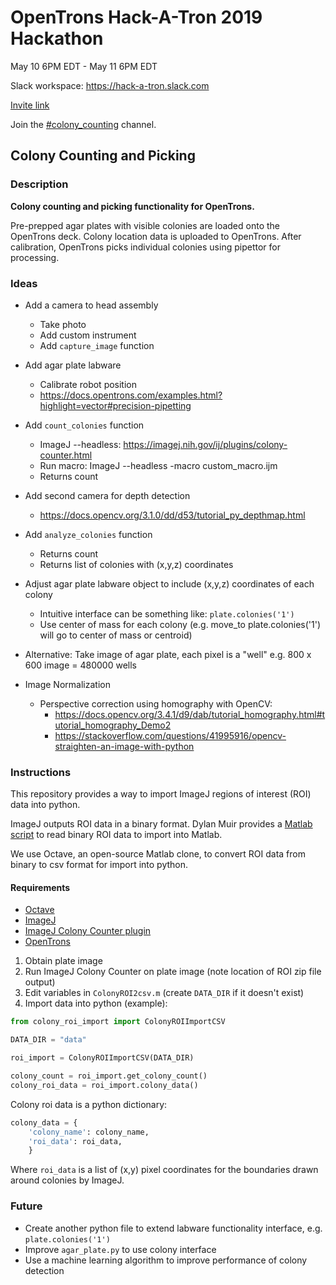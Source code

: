 # OpenTrons Hack-A-Tron 2019 Hackathon



May 10 6PM EDT - May 11 6PM EDT

Slack workspace: https://hack-a-tron.slack.com 

[Invite link](https://hack-a-tron.slack.com/join/shared_invite/enQtNjMyMDY1Mjg1NjA0LWQyN2ZjZDU1NmM3YWNjMjQxMmNjNjM0MTdmMGVkY2ZmNmYwZTEyYmZjNWExM2JhNjM0MGI2NDgyMjJiOWQ3N2E)

Join the [#colony_counting](https://hack-a-tron.slack.com/messages/CJ94E3MFV/) channel.

## Colony Counting and Picking

### Description

**Colony counting and picking functionality for OpenTrons.**

Pre-prepped agar plates with visible colonies are loaded onto the OpenTrons deck. Colony location data is uploaded to OpenTrons. After calibration, OpenTrons picks individual colonies using pipettor for processing.

### Ideas

* Add a camera to head assembly
  * Take photo
  * Add custom instrument
  * Add `capture_image` function

* Add agar plate labware
  * Calibrate robot position
  * https://docs.opentrons.com/examples.html?highlight=vector#precision-pipetting

* Add `count_colonies` function
  * ImageJ --headless: https://imagej.nih.gov/ij/plugins/colony-counter.html
  * Run macro: ImageJ --headless -macro custom_macro.ijm
  * Returns count

* Add second camera for depth detection
  * https://docs.opencv.org/3.1.0/dd/d53/tutorial_py_depthmap.html

* Add `analyze_colonies` function
  * Returns count
  * Returns list of colonies with (x,y,z) coordinates

* Adjust agar plate labware object to include (x,y,z) coordinates of each colony
  * Intuitive interface can be something like: `plate.colonies('1')`
  * Use center of mass for each colony (e.g. move_to plate.colonies('1') will go to center of mass or centroid)

* Alternative: Take image of agar plate, each pixel is a "well" e.g. 800 x 600 image = 480000 wells

* Image Normalization
  * Perspective correction using homography with OpenCV:
    * https://docs.opencv.org/3.4.1/d9/dab/tutorial_homography.html#tutorial_homography_Demo2
    * https://stackoverflow.com/questions/41995916/opencv-straighten-an-image-with-python

### Instructions

This repository provides a way to import ImageJ regions of interest (ROI) data into python.

ImageJ outputs ROI data in a binary format. Dylan Muir provides a [Matlab script](https://github.com/DylanMuir/ReadImageJROI/blob/master/ReadImageJROI.m) to read binary ROI data to import into Matlab.

We use Octave, an open-source Matlab clone, to convert ROI data from binary to csv format for import into python.

#### Requirements

* [Octave](https://www.gnu.org/software/octave/)
* [ImageJ](https://imagej.nih.gov/ij/)
* [ImageJ Colony Counter plugin](https://imagej.nih.gov/ij/plugins/colony-counter.html)
* [OpenTrons](http://web.archive.org/web/20190514124729/https://opentrons.github.io/Hack-A-Tron/development_setup)

1. Obtain plate image
1. Run ImageJ Colony Counter on plate image (note location of ROI zip file output)
1. Edit variables in `ColonyROI2csv.m` (create `DATA_DIR` if it doesn't exist)
1. Import data into python (example):
```python
from colony_roi_import import ColonyROIImportCSV

DATA_DIR = "data"

roi_import = ColonyROIImportCSV(DATA_DIR)

colony_count = roi_import.get_colony_count()
colony_roi_data = roi_import.colony_data()
```
Colony roi data is a python dictionary:
```python
colony_data = {
	'colony_name': colony_name,
	'roi_data': roi_data,
    }
```

Where `roi_data` is a list of (x,y) pixel coordinates for the boundaries drawn around colonies by ImageJ.

### Future

* Create another python file to extend labware functionality interface, e.g. `plate.colonies('1')`
* Improve `agar_plate.py` to use colony interface
* Use a machine learning algorithm to improve performance of colony detection
